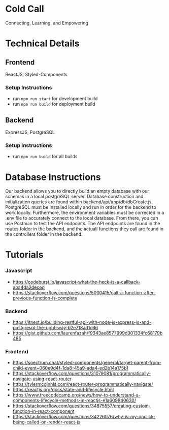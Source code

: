 # Cold Call
Connecting, Learning, and Empowering

# Technical Details
## Frontend
ReactJS, Styled-Components
### Setup Instructions
- run `npm run start` for development build
- run `npm run build` for deployment build

## Backend
ExpressJS, PostgreSQL
### Setup Instructions
- run `npm run build` for all builds


# Database Instructions
Our backend allows you to directly build an empty database with our schemas in a local postgreSQL server. 
Database construction and initialization queries are found within backend/api/app/db/dbCreate.js. 
PostgreSQL must be installed locally and run in order for the backend to work locally. 
Furthermore, the environment variables must be corrected in a .env file to accurately connect to the local database.
From there, you can use Postman to test the API endpoints. 
The API endpoints are found in the routes folder in the backend, and the actuall functions they call are found in the controllers folder in the backend.



# Tutorials
### Javascript
- https://codeburst.io/javascript-what-the-heck-is-a-callback-aba4da2deced
- https://stackoverflow.com/questions/5000415/call-a-function-after-previous-function-is-complete


### Backend
- https://itnext.io/building-restful-api-with-node-js-express-js-and-postgresql-the-right-way-b2e718ad1c66
- https://gist.github.com/laurenfazah/f9343ae8577999d301334fc68179b485

### Frontend
- https://spectrum.chat/styled-components/general/target-parent-from-child-event~060e9d4f-1da8-45a9-ada4-ed2b14a175b1
- https://stackoverflow.com/questions/31079081/programmatically-navigate-using-react-router
- https://tylermcginnis.com/react-router-programmatically-navigate/
- https://reactjs.org/docs/state-and-lifecycle.html
- https://www.freecodecamp.org/news/how-to-understand-a-components-lifecycle-methods-in-reactjs-e1a609840630/
- https://stackoverflow.com/questions/34875557/creating-custom-function-in-react-component
- https://stackoverflow.com/questions/34226076/why-is-my-onclick-being-called-on-render-react-js

